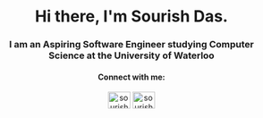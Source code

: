 <h1 align="center">Hi there, I'm Sourish Das.</h1>
<h3 align="center">I am an Aspiring Software Engineer studying Computer Science at the University of Waterloo</h3>


<h4 align="center">Connect with me:</h4>

<p align="center">
<a href="https://linkedin.com/in/sourishdas" target="blank"><img align="center" src="https://raw.githubusercontent.com/rahuldkjain/github-profile-readme-generator/master/src/images/icons/Social/linked-in-alt.svg" alt="sourishdas" height="30" width="40" /></a>
<a href="https://www.instagram.com/sourish.das07/" target="blank"><img align="center" src="https://raw.githubusercontent.com/rahuldkjain/github-profile-readme-generator/master/src/images/icons/Social/instagram.svg" alt="sourishdas07" height="30" width="40" /></a>
</p>
